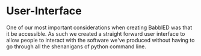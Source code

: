 # User-Interface

One of our most important considerations when creating BabblED was that it be accessible. As such we created a straight forward user interface to allow people to interact with the software we've produced without having to go through all the shenanigans of python command line. 
